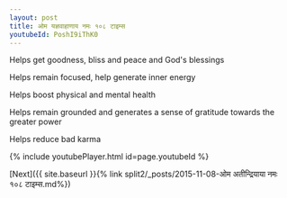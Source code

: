 ```yaml
---
layout: post
title: ओम यज्ञवाहाणाय नमः १०८ टाइम्स
youtubeId: PoshI9iThK0
---
```

 
 
Helps get goodness, bliss and peace and God's blessings
 
Helps remain focused, help generate inner energy 
 
Helps boost physical and mental health 
 
Helps remain grounded and generates a sense of gratitude towards the greater power 
 
Helps reduce bad karma
 
 
 
 


{% include youtubePlayer.html id=page.youtubeId %}
 
[Next]({{ site.baseurl }}{% link  split2/_posts/2015-11-08-ओम अतीन्द्रियाया नमः १०८ टाइम्स.md%})
 
